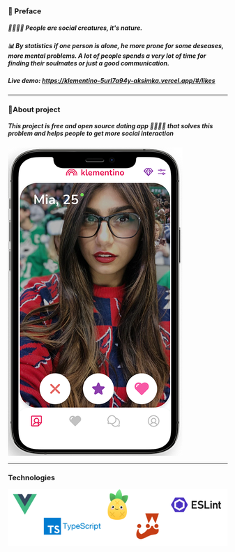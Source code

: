 ### 📖 Preface

##### 👨‍👩‍👧‍👦 People are social creatures, it's nature.
##### 📊 By statistics if one person is alone, he more prone for some deseases, more mental problems. A lot of people spends a very lot of time for finding their soulmates or just a good communication.
##### Live demo: https://klementino-5url7a94y-aksimka.vercel.app/#/likes

------------

### 📱About project

##### This project is free and open source dating app 🙎‍♂️👰‍♀️ that solves this problem and helps people to get more social interaction

![](src/assets/images/about_project/klementino_mobile_layout.png)

------------

### Technologies

![](src/assets/images/about_project/techs.png)

